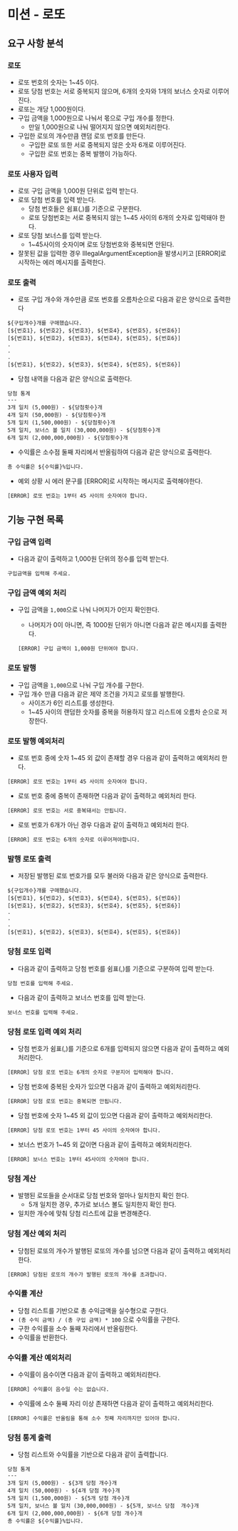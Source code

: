 # 미션 - 로또
## 요구 사항 분석
### 로또
- 로또 번호의 숫자는 1~45 이다.
- 로또 당첨 번호는 서로 중복되지 않으며, 6개의 숫자와 1개의 보너스 숫자로 이루어진다.
- 로또는 개당 1,000원이다.
- 구입 금액을 1,000원으로 나눠서 몫으로 구입 개수를 정한다.
    - 만일 1,000원으로 나눠 떨어지지 않으면 예외처리한다.
- 구입한 로또의 개수만큼 랜덤 로또 번호를 만든다.
    - 구입한 로또 또한 서로 중복되지 않은 숫자 6개로 이루어진다.
    - 구입한 로또 번호는 중복 발행이 가능하다.

### 로또 사용자 입력
- 로또 구입 금액을 1,000원 단위로 입력 받는다.
- 로또 당첨 번호를 입력 받는다.
    - 당첨 번호들은 쉼표(,)를 기준으로 구분한다.
    - 로또 당첨번호는 서로 중복되지 않는 1~45 사이의 6개의 숫자로 입력돼야 한다.
- 로또 당첨 보너스를 입력 받는다.
    - 1~45사이의 숫자이며 로또 당첨번호와 중복되면 안된다.
- 잘못된 값을 입력한 경우 IllegalArgumentException을 발생시키고 [ERROR]로 시작하는 에러 메시지를 출력한다.

### 로또 출력
- 로또 구입 개수와 개수만큼 로또 번호를 오름차순으로 다음과 같은 양식으로 출력한다

```
${구입개수}개를 구매했습니다.
[${번호1}, ${번호2}, ${번호3}, ${번호4}, ${번호5}, ${번호6}]
[${번호1}, ${번호2}, ${번호3}, ${번호4}, ${번호5}, ${번호6}]
.
.
.
[${번호1}, ${번호2}, ${번호3}, ${번호4}, ${번호5}, ${번호6}]
```

- 당첨 내역을 다음과 같은 양식으로 출력한다.

```
당첨 통계
---
3개 일치 (5,000원) - ${당첨횟수}개
4개 일치 (50,000원) - ${당첨횟수}개
5개 일치 (1,500,000원) - ${당첨횟수}개
5개 일치, 보너스 볼 일치 (30,000,000원) - ${당첨횟수}개
6개 일치 (2,000,000,000원) - ${당첨횟수}개
```

- 수익률은 소수점 둘째 자리에서 반올림하여 다음과 같은 양식으로 출력한다.

```
총 수익률은 ${수익률}%입니다.
```

- 예외 상황 시 에러 문구를 [ERROR]로 시작하는 메시지로 출력해야한다.

```
[ERROR] 로또 번호는 1부터 45 사이의 숫자여야 합니다.
```

## 기능 구현 목록
### 구입 금액 입력
- 다음과 같이 출력하고 1,000원 단위의 정수를 입력 받는다.

```
구입금액을 입력해 주세요.
```

### 구입 금액 예외 처리
- 구입 금액을 `1,000`으로 나눠 나머지가 0인지 확인한다.
    - 나머지가 0이 아니면, 즉 1000원 단위가 아니면 다음과 같은 메시지를 출력한다.

    ```
    [ERROR] 구입 금액이 1,000원 단위여야 합니다.
    ```

### 로또 발행
- 구입 금액을 `1,000`으로 나눠 구입 개수를 구한다.
- 구입 개수 만큼 다음과 같은 제약 조건을 가지고 로또를 발행한다.
    - 사이즈가 6인 리스트를 생성한다.
    - 1~45 사이의 랜덤한 숫자를 중복을 허용하지 않고 리스트에 오름차 순으로 저장한다.

### 로또 발행 예외처리
- 로또 번호 중에 숫자 1~45 외 값이 존재할 경우 다음과 같이 출력하고 예외처리 한다.

```
[ERROR] 로또 번호는 1부터 45 사이의 숫자여야 합니다.
```

- 로또 번호 중에 중복이 존재하면 다음과 같이 출력하고 예외처리 한다.

```
[ERROR] 로또 번호는 서로 중복돼서는 안됩니다.
```

- 로또 번호가 6개가 아닌 경우 다음과 같이 출력하고 예외처리 한다.

```
[ERROR] 로또 번호는 6개의 숫자로 이루어져야합니다.
```


### 발행 로또 출력
- 저장된 발행된 로또 번호가를 모두 불러와 다음과 같은 양식으로 출력한다.

```
${구입개수}개를 구매했습니다.
[${번호1}, ${번호2}, ${번호3}, ${번호4}, ${번호5}, ${번호6}]
[${번호1}, ${번호2}, ${번호3}, ${번호4}, ${번호5}, ${번호6}]
.
.
.
[${번호1}, ${번호2}, ${번호3}, ${번호4}, ${번호5}, ${번호6}]
```

### 당첨 로또 입력
- 다음과 같이 출력하고 당첨 번호를 쉼표(,)를 기준으로 구분하여 입력 받는다.

```
당첨 번호를 입력해 주세요.
```

- 다음과 같이 출력하고 보너스 번호를 입력 받는다.

```
보너스 번호를 입력해 주세요.
```

### 당첨 로또 입력 예외 처리
- 당첨 번호가 쉼표(,)를 기준으로 6개를 입력되지 않으면 다음과 같이 출력하고 예외처리한다.

```
[ERROR] 당첨 로또 번호는 6개의 숫자로 구분지어 입력해야 합니다.
```

- 당첨 번호에 중복된 숫자가 있으면 다음과 같이 출력하고 예외처리한다.

```
[ERROR] 당첨 로또 번호는 중복되면 안됩니다.
```

- 당첨 번호에 숫자 1~45 외 값이 있으면 다음과 같이 출력하고 예외처리한다.

```
[ERROR] 당첨 로또 번호는 1부터 45 사이의 숫자여야 합니다.
```

- 보너스 번호가 1~45 외 값이면 다음과 같이 출력하고 예외처리한다.

```
[ERROR] 보너스 번호는 1부터 45사이의 숫자여야 합니다.
```

### 당첨 계산
- 발행된 로또들을 순서대로 당첨 번호와 얼마나 일치한지 확인 한다.
    - 5개 일치한 경우, 추가로 보너스 볼도 일치한지 확인 한다.
- 일치한 개수에 맞춰 당첨 리스트에 값을 변경해준다.

### 당첨 계산 예외 처리
- 당첨된 로또의 개수가 발행된 로또의 개수를 넘으면 다음과 같이 출력하고 예외처리한다.

```
[ERROR] 당첨된 로또의 개수가 발행된 로또의 개수를 초과합니다.
```

### 수익률 계산
- 당첨 리스트를 기반으로 총 수익금액을 실수형으로 구한다.
- `(총 수익 금액) / (총 구입 금액) * 100` 으로 수익률을 구한다.
- 구한 수익률을 소수 둘째 자리에서 반올림한다.
- 수익률을 반환한다.

### 수익률 계산 예외처리
- 수익률이 음수이면 다음과 같이 출력하고 예외처리한다.

```
[ERROR] 수익률이 음수일 수는 없습니다.
```

- 수익률에 소수 둘째 자리 이상 존재하면 다음과 같이 출력하고 예외처리한다.

```
[ERROR] 수익률은 반올림을 통해 소수 첫째 자리까지만 있어야 합니다.
```

### 당첨 통계 출력
- 당첨 리스트와 수익률을 기반으로 다음과 같이 출력합니다.
```
당첨 통계
---
3개 일치 (5,000원) - ${3개 당첨 개수}개
4개 일치 (50,000원) - ${4개 당첨 개수}개
5개 일치 (1,500,000원) - ${5개 당첨 개수}개
5개 일치, 보너스 볼 일치 (30,000,000원) - ${5개, 보너스 당첨  개수}개
6개 일치 (2,000,000,000원) - ${6개 당첨 개수}개
총 수익률은 ${수익률}%입니다.
```